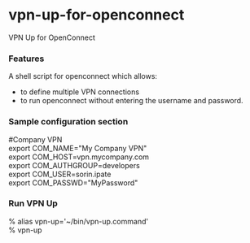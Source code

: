 # vpn-up-for-openconnect
VPN Up for OpenConnect

### Features ###

A shell script for openconnect which allows:</br>
- to define multiple VPN connections</br>
- to run openconnect without entering the username and password. 

### Sample configuration section ###

#Company VPN</br>
export COM_NAME="My Company VPN"</br>
export COM_HOST=vpn.mycompany.com</br>
export COM_AUTHGROUP=developers</br>
export COM_USER=sorin.ipate</br>
export COM_PASSWD="MyPassword"</br>

### Run VPN Up ###

% alias vpn-up='~/bin/vpn-up.command'</br>
% vpn-up</br>
